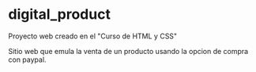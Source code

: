 # digital_product
Proyecto web creado en el "Curso de HTML y CSS"

Sitio web que emula la venta de un producto usando la opcion de compra con paypal.
